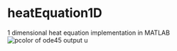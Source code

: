 # heatEquation1D
1 dimensional heat equation implementation in MATLAB
![pcolor of ode45 output u](https://raw.githubusercontent.com/klamike/heatEquation1D/master/1dheat.jpg)
